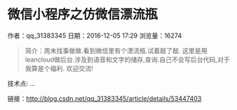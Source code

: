 # 微信小程序之仿微信漂流瓶
作者：qq_31383345
日期：2016-12-05 17:29
浏览量：16274
> 简介：周末找事做做.看到微信里有个漂流瓶.试着敲了敲.
这里是用leancloud做后台.涉及到语音和文字的储存,查询.自己不会写后台代码,对于我算是个福利.
欢迎交流!




技术点:
...

 链接：http://blog.csdn.net/qq_31383345/article/details/53447403
